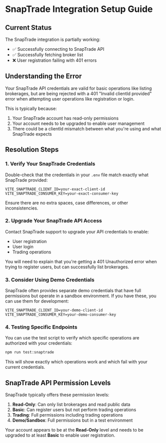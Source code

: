 # SnapTrade Integration Setup Guide

## Current Status

The SnapTrade integration is partially working:
- ✅ Successfully connecting to SnapTrade API
- ✅ Successfully fetching broker list
- ❌ User registration failing with 401 errors

## Understanding the Error

Your SnapTrade API credentials are valid for basic operations like listing brokerages, but are being rejected with a 401 "Invalid clientId provided" error when attempting user operations like registration or login.

This is typically because:

1. Your SnapTrade account has read-only permissions
2. Your account needs to be upgraded to enable user management
3. There could be a clientId mismatch between what you're using and what SnapTrade expects

## Resolution Steps

### 1. Verify Your SnapTrade Credentials

Double-check that the credentials in your `.env` file match exactly what SnapTrade provided:

```env
VITE_SNAPTRADE_CLIENT_ID=your-exact-client-id
VITE_SNAPTRADE_CONSUMER_KEY=your-exact-consumer-key
```

Ensure there are no extra spaces, case differences, or other inconsistencies.

### 2. Upgrade Your SnapTrade API Access

Contact SnapTrade support to upgrade your API credentials to enable:
- User registration
- User login
- Trading operations

You will need to explain that you're getting a 401 Unauthorized error when trying to register users, but can successfully list brokerages.

### 3. Consider Using Demo Credentials

SnapTrade often provides separate demo credentials that have full permissions but operate in a sandbox environment. If you have these, you can use them for development:

```env
VITE_SNAPTRADE_CLIENT_ID=your-demo-client-id
VITE_SNAPTRADE_CONSUMER_KEY=your-demo-consumer-key
```

### 4. Testing Specific Endpoints

You can use the test script to verify which specific operations are authorized with your credentials:

```bash
npm run test:snaptrade
```

This will show exactly which operations work and which fail with your current credentials.

## SnapTrade API Permission Levels

SnapTrade typically offers these permission levels:

1. **Read-Only**: Can only list brokerages and read public data
2. **Basic**: Can register users but not perform trading operations
3. **Trading**: Full permissions including trading operations
4. **Demo/Sandbox**: Full permissions but in a test environment

Your account appears to be at the **Read-Only** level and needs to be upgraded to at least **Basic** to enable user registration. 
